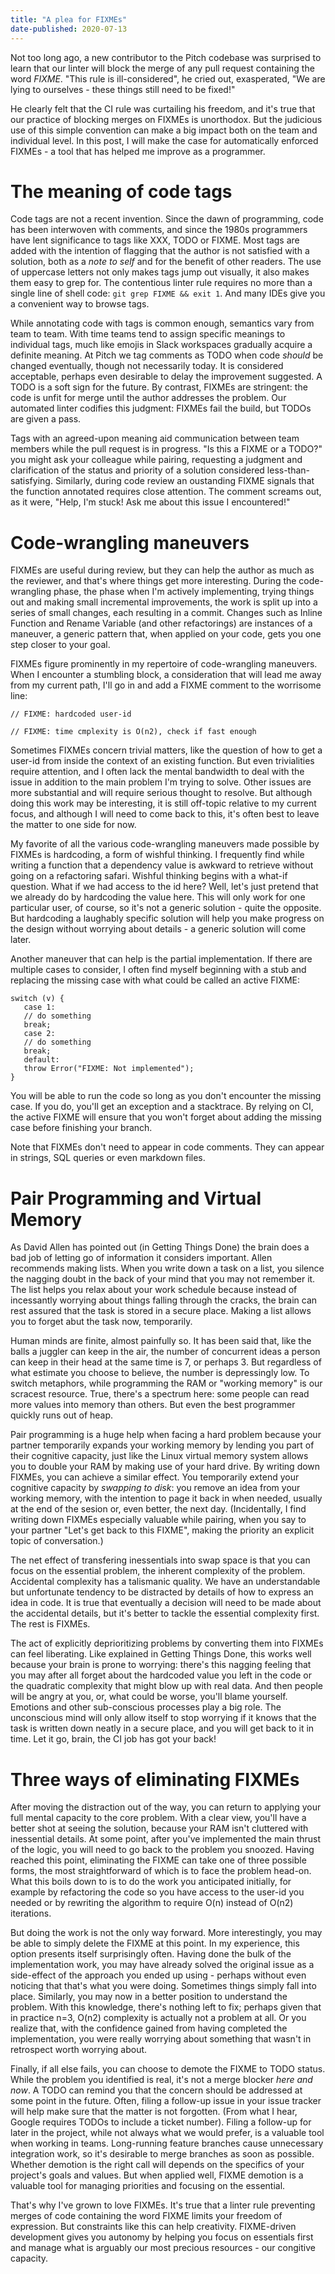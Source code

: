 ```yaml
---
title: "A plea for FIXMEs"
date-published: 2020-07-13
---
```


Not too long ago, a new contributor to the Pitch codebase was surprised to learn that our linter will block the merge of any pull request containing the word _FIXME_. "This rule is ill-considered", he cried out, exasperated, "We are lying to ourselves - these things still need to be fixed!"

He clearly felt that the CI rule was curtailing his freedom, and it's true that our practice of blocking merges on FIXMEs is unorthodox. But the judicious use of this simple convention can make a big impact both on the team and individual level. In this post, I will make the case for automatically enforced FIXMEs - a tool that has helped me improve as a programmer.

# The meaning of code tags

Code tags are not a recent invention. Since the dawn of programming, code has been interwoven with comments, and since the 1980s programmers have lent significance to tags like XXX, TODO or FIXME. Most tags are added with the intention of flagging that the author is not satisfied with a solution, both as a _note to self_ and for the benefit of other readers. The use of uppercase letters not only makes tags jump out visually, it also makes them easy to grep for. The contentious linter rule requires no more than a single line of shell code: `git grep FIXME && exit 1`. And many IDEs give you a convenient way to browse tags.

While annotating code with tags is common enough, semantics vary from team to team. With time teams tend to assign specific meanings to individual tags, much like emojis in Slack workspaces gradually acquire a definite meaning. At Pitch we tag comments as TODO when code _should_ be changed eventually, though not necessarily today. It is considered acceptable, perhaps even desirable to delay the improvement suggested. A TODO is a soft sign for the future. By contrast, FIXMEs are stringent: the code is unfit for merge until the author addresses the problem. Our automated linter codifies this judgment: FIXMEs fail the build, but TODOs are given a pass.

Tags with an agreed-upon meaning aid communication between team members while the pull request is in progress. "Is this a FIXME or a TODO?" you might ask your colleague while pairing, requesting a judgment and clarification of the status and priority of a solution considered less-than-satisfying. Similarly, during code review an oustanding FIXME signals that the function annotated requires close attention. The comment screams out, as it were, "Help, I'm stuck! Ask me about this issue I encountered!"

# Code-wrangling maneuvers

FIXMEs are useful during review, but they can help the author as much as the reviewer, and that's where things get more interesting. During the code-wrangling phase, the phase when I'm actively implementing, trying things out and making small incremental improvements, the work is split up into a series of small changes, each resulting in a commit. Changes such as Inline Function and Rename Variable (and other refactorings) are instances of a maneuver, a generic pattern that, when applied on your code, gets you one step closer to your goal.

FIXMEs figure prominently in my repertoire of code-wrangling maneuvers. When I encounter a stumbling block, a consideration that will lead me away from my current path, I'll go in and add a FIXME comment to the worrisome line:

```
// FIXME: hardcoded user-id

// FIXME: time cmplexity is O(n2), check if fast enough
```

Sometimes FIXMEs concern trivial matters, like the question of how to get a user-id from inside the context of an existing function. But even trivialities require attention, and I often lack the mental bandwidth to deal with the issue in addition to the main problem I'm trying to solve. Other issues are more substantial and will require serious thought to resolve. But although doing this work may be interesting, it is still off-topic relative to my current focus, and although I will need to come back to this, it's often best to leave the matter to one side for now.

My favorite of all the various code-wrangling maneuvers made possible by FIXMEs is hardcoding, a form of wishful thinking. I frequently find while writing a function that a dependency value is awkward to retrieve without going on a refactoring safari. Wishful thinking begins with a what-if question. What if we had access to the id here? Well, let's just pretend that we already do by hardcoding the value here. This will only work for one particular user, of course, so it's not a generic solution - quite the opposite. But hardcoding a laughably specific solution will help you make progress on the design without worrying about details - a generic solution will come later.

Another maneuver that can help is the partial implementation. If there are multiple cases to consider, I often find myself beginning with a stub and replacing the missing case with what could be called an active FIXME:

```
switch (v) {
   case 1:
   // do something
   break;
   case 2:
   // do something
   break;
   default:
   throw Error("FIXME: Not implemented");
}
```

You will be able to run the code so long as you don't encounter the missing case. If you do, you'll get an exception and a stacktrace. By relying on CI, the active FIXME will ensure that you won't forget about adding the missing case before finishing your branch.

Note that FIXMEs don't need to appear in code comments. They can appear in strings, SQL queries or even markdown files. 

# Pair Programming and Virtual Memory

As David Allen has pointed out (in Getting Things Done) the brain does a bad job of letting go of information it considers important. Allen recommends making lists. When you write down a task on a list, you silence the nagging doubt in the back of your mind that you may not remember it. The list helps you relax about your work schedule because instead of incessantly worrying about things falling through the cracks, the brain can rest assured that the task is stored in a secure place. Making a list allows you to forget abut the task now, temporarily.

Human minds are finite, almost painfully so. It has been said that, like the balls a juggler can keep in the air, the number of concurrent ideas a person can keep in their head at the same time is 7, or perhaps 3. But regardless of what estimate you choose to believe, the number is depressingly low. To switch metaphors, while programming the RAM or "working memory" is our scracest resource. True, there's a spectrum here: some people can read more values into memory than others. But even the best programmer quickly runs out of heap.

Pair programming is a huge help when facing a hard problem because your partner temporarily expands your working memory by lending you part of their cognitive capacity, just like the Linux virtual memory system allows you to double your RAM by making use of your hard drive. By writing down FIXMEs, you can achieve a similar effect. You temporarily extend your cognitive capacity by _swapping to disk_: you remove an idea from your working memory, with the intention to page it back in when needed, usually at the end of the sesion or, even better, the next day. (Incidentally, I find writing down FIXMEs especially valuable while pairing, when you say to your partner "Let's get back to this FIXME", making the priority an explicit topic of conversation.)

The net effect of transfering inessentials into swap space is that you can focus on the essential problem, the inherent complexity of the problem. Accidental complexity has a talismanic quality. We have an understandable but unfortunate tendency to be distracted by details of how to express an idea in code. It is true that eventually a decision will need to be made about the accidental details, but it's better to tackle the essential complexity first. The rest is FIXMEs.

The act of explicitly deprioritizing problems by converting them into FIXMEs can feel liberating. Like explained in Getting Things Done, this works well because your brain is prone to worrying: there's this nagging feeling that you may after all forget about the hardcoded value you left in the code or the quadratic complexity that might blow up with real data. And then people will be angry at you, or, what could be worse, you'll blame yourself. Emotions and other sub-conscious processes play a big role. The unconscious mind will only allow itself to stop worrying if it knows that the task is written down neatly in a secure place, and you will get back to it in time. Let it go, brain, the CI job has got your back!

# Three ways of eliminating FIXMEs

After moving the distraction out of the way, you can return to applying your full mental capacity to the core problem. With a clear view, you'll have a better shot at seeing the solution, because your RAM isn't cluttered with inessential details. At some point, after you've implemented the main thrust of the logic, you will need to go back to the problem you snoozed. Having reached this point, eliminating the FIXME can take one of three possible forms, the most straightforward of which is to face the problem head-on. What this boils down to is to do the work you anticipated initially, for example by refactoring the code so you have access to the user-id you needed or by rewriting the algorithm to require O(n) instead of O(n2) iterations.

But doing the work is not the only way forward. More interestingly, you may be able to simply delete the FIXME at this point. In my experience, this option presents itself surprisingly often. Having done the bulk of the implementation work, you may have already solved the original issue as a side-effect of the approach you ended up using - perhaps without even noticing that that's what you were doing. Sometimes things simply fall into place. Similarly, you may now in a better position to understand the problem. With this knowledge, there's nothing left to fix; perhaps given that in practice n=3, O(n2) complexity is actually not a problem at all. Or you realize that, with the confidence gained from having completed the implementation, you were really worrying about something that wasn't in retrospect worth worrying about.

Finally, if all else fails, you can choose to demote the FIXME to TODO status. While the problem you identified is real, it's not a merge blocker *here and now*. A TODO can remind you that the concern should be addressed at some point in the future. Often, filing a follow-up issue in your issue tracker will help make sure that the matter is not forgotten. (From what I hear, Google requires TODOs to include a ticket number). Filing a follow-up for later in the project, while not always what we would prefer, is a valuable tool when working in teams. Long-running feature branches cause unnecessary integration work, so it's desirable to merge branches as soon as possible. Whether demotion is the right call will depends on the specifics of your project's goals and values. But when applied well, FIXME demotion is a valuable tool for managing priorities and focusing on the essential.

That's why I've grown to love FIXMEs. It's true that a linter rule preventing merges of code containing the word FIXME limits your freedom of expression. But constraints like this can help creativity. FIXME-driven development gives you autonomy by helping you focus on essentials first and manage what is arguably our most precious resources - our congitive capacity.
